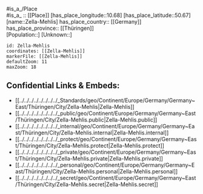 ﻿---
location: [50.67,10.68] 
mapzoom: [7,12] 
mapmarker: city 
type: City
tags:
- geo/City


SpocWebEntityId: 35805
isDeleted: false
confidential: public

---
#is_a_/Place  
#is_a_ :: [[Place]] 
[has_place_longitude::10.68] 
[has_place_latitude::50.67] 
[name::Zella-Mehlis] 
has_place_country:: [[Germany]]  
has_place_province:: [[Thüringen]]  
[Population::] 
[Unknown::] 


```leaflet
id: Zella-Mehlis
coordinates: [[Zella-Mehlis]] 
markerFile: [[Zella-Mehlis]] 
defaultZoom: 11 
maxZoom: 18
```


## Confidential Links & Embeds: 
- [[../../../../../../../../_Standards/geo/Continent/Europe/Germany/Germany~East/Thüringen/City/Zella-Mehlis|Zella-Mehlis]] 
- [[../../../../../../../../_public/geo/Continent/Europe/Germany/Germany~East/Thüringen/City/Zella-Mehlis.public|Zella-Mehlis.public]] 
- [[../../../../../../../../_internal/geo/Continent/Europe/Germany/Germany~East/Thüringen/City/Zella-Mehlis.internal|Zella-Mehlis.internal]] 
- [[../../../../../../../../_protect/geo/Continent/Europe/Germany/Germany~East/Thüringen/City/Zella-Mehlis.protect|Zella-Mehlis.protect]] 
- [[../../../../../../../../_private/geo/Continent/Europe/Germany/Germany~East/Thüringen/City/Zella-Mehlis.private|Zella-Mehlis.private]] 
- [[../../../../../../../../_personal/geo/Continent/Europe/Germany/Germany~East/Thüringen/City/Zella-Mehlis.personal|Zella-Mehlis.personal]] 
- [[../../../../../../../../_secret/geo/Continent/Europe/Germany/Germany~East/Thüringen/City/Zella-Mehlis.secret|Zella-Mehlis.secret]] 
